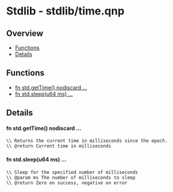 
# Stdlib - stdlib/time.qnp

## Overview
 - [Functions](#functions)
 - [Details](#details)


## Functions
 - [fn<u64> std.getTime() nodiscard ...](#ref_b6a0c9f4f9da322ffb97cc5522ba6586)
 - [fn<i32> std.sleep(u64 ms) ...](#ref_977fd3d0a570cb32c6fc18422594dd9f)

## Details
#### <a id="ref_b6a0c9f4f9da322ffb97cc5522ba6586"/>fn<u64> std.getTime() nodiscard ...
```qinp
\\ Returns the current time in milliseconds since the epoch.
\\ @return Current time in milliseconds
```
#### <a id="ref_977fd3d0a570cb32c6fc18422594dd9f"/>fn<i32> std.sleep(u64 ms) ...
```qinp
\\ Sleep for the specified number of milliseconds
\\ @param ms The number of milliseconds to sleep
\\ @return Zero on success, negative on error
```

